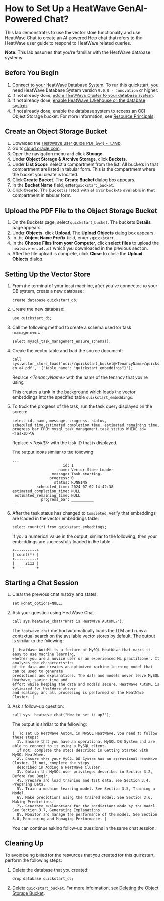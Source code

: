 # How to Set Up a HeatWave GenAI-Powered Chat?

This lab demonstrates to use the vector store functionality and use HeatWave Chat to create an AI-powered Help chat that refers to the HeatWave user guide to respond to HeatWave related queries. 

**Note**: This lab assumes that you’re familiar with the HeatWave database systems.

## Before You Begin

1. [Connect to your HeatWave Database System](https://docs.oracle.com/en-us/iaas/mysql-database/doc/compute-instance.html#GUID-6087DA45-06E0-44AD-9CAB-0FC37423A07A).
   To run this quickstart, you need HeatWave Database System version `9.0.0 - Innovation` or higher. 
1. If not already done, [add a HeatWave Cluster to your database system](https://docs.oracle.com/en-us/iaas/mysql-database/doc/adding-heatwave-cluster.html). 
1. If not already done, [enable HeatWave Lakehouse on the database system](https://docs.oracle.com/en-us/iaas/mysql-database/doc/managing-heatwave-cluster.html#MYAAS-GUID-1E6279C0-B7DB-4110-975B-2812846E3CD7). 
1. If not already done, enable the database system to access an OCI Object Storage bucket. For more information, see [Resource Principals](https://dev.mysql.com/doc/heatwave/en/mys-hw-resource-principal.html).

## Create an Object Storage Bucket  

1. Download the [HeatWave user guide PDF (A4) - 1.7Mb](https://downloads.mysql.com/docs/heatwave-en.a4.pdf).
1. Go to [cloud.oracle.com](cloud.oracle.com).
1. Open the navigation menu and click **Storage**.
1. Under **Object Storage & Archive Storage**, click **Buckets**.
1. Under **List Scope**, select a compartment from the list. All buckets in that compartment are listed in tabular form. 
   This is the compartment where the bucket you create is located.
1. Click **Create Bucket**. The **Create Bucket** dialog box appears.
1. In the **Bucket Name** field, enter`quickstart_bucket`.
1. Click **Create**. The bucket is listed with all over buckets available in that compartment in tabular form.

## Upload the PDF File to the Object Storage Bucket

1. On the Buckets page, select `quickstart_bucket`. The buckets **Details** page appears.
1. Under **Objects**, click **Upload**. The **Upload Objects** dialog box appears.
1. In the **Object Name Prefix** field, enter `/quickstart`.
1. In the **Choose Files from your Computer**, click **select files** to upload the `heatwave-en.a4.pdf` which you downloaded in the previous section.
1. After the file upload is complete, click **Close** to close the **Upload Objects** dialog.
   
## Setting Up the Vector Store

1. From the terminal of your local machine, after you've connected to your DB system, create a new database:

    ```mysql
    create database quickstart_db;
    ```
1. Create the new database:

    ```mysql
    use quickstart_db;
    ```
1. Call the following method to create a schema used for task management:

    ```mysql
    select mysql_task_management_ensure_schema();
    ```

1. Create the vector table and load the source document:

    ```mysql
    call sys.vector_store_load('oci://quickstart_bucket@<TenancyName>/quickstart/heatwave-en.a4.pdf', '{"table_name": "quickstart_embeddings"}');
    ```

   Replace <var>&lt;TenancyName&gt;</var> with the name of the tenancy that you're using.

   This creates a task in the background which loads the vector embeddings into the specified table `quickstart_embeddings`.

1. To track the progress of the task, run the task query displayed on the screen:
    
    ```mysql
    select id, name, message, progress, status, scheduled_time,estimated_completion_time, estimated_remaining_time, progress_bar FROM mysql_task_management.task_status WHERE id=<TaskID>\G
    ```

    Replace <var>&lt;TaskID&gt;</var> with the task ID that is displayed.

    The output looks similar to the following:

    ```text
    ---
                           id: 1
                         name: Vector Store Loader
                      message: Task starting.
                     progress: 0
                       status: RUNNING
               scheduled_time: 2024-07-02 14:42:38
    estimated_completion_time: NULL
     estimated_remaining_time: NULL
                 progress_bar: __________
    ---
    ```

1. After the task status has changed to <code>Completed</code>, verify that embeddings are loaded in the vector embeddings table:

    ```mysql
    select count(*) from quickstart_embeddings;
    ```

    If you a numerical value in the output, similar to the following, then your embeddings are successfully loaded in the table:

    ```text
    +----------+
    | count(*) |
    +----------+
    |     2112 |
    +----------+
    ```

## Starting a Chat Session 

1. Clear the previous chat history and states:

    ```mysql
    set @chat_options=NULL;
    ```

1.  Ask your question using HeatWave Chat:
    
    ```mysql
    call sys.heatwave_chat("What is HeatWave AutoML?");
    ```

    The `heatwave_chat` method automatically loads the LLM and runs a contextual search on the available vector stores by default. The output is similar to the following: 

    ```text
    |  HeatWave AutoML is a feature of MySQL HeatWave that makes it easy to use machine learning,
    whether you are a novice user or an experienced ML practitioner. It analyzes the characteristics
    of the data and creates an optimized machine learning model that can be used to generate
    predictions and explanations. The data and models never leave MySQL HeatWave, saving time and
    effort while keeping the data and models secure. HeatWave AutoML is optimized for HeatWave shapes
    and scaling, and all processing is performed on the HeatWave Cluster. | 
    ```

1. Ask a follow-up question:

    ```mysql
    call sys. heatwave_chat("How to set it up?");
    ```

    The output is similar to the following:

    ```text
    |  To set up HeatWave AutoML in MySQL HeatWave, you need to follow these steps:
      1\. Ensure that you have an operational MySQL DB System and are able to connect to it using a MySQL client.
      If not, complete the steps described in Getting Started with MySQL HeatWave.
      2\. Ensure that your MySQL DB System has an operational HeatWave Cluster. If not, complete the steps
      described in Adding a HeatWave Cluster.
      3\. Obtain the MySQL user privileges described in Section 3.2, Before You Begin.
      4\. Prepare and load training and test data. See Section 3.4, Preparing Data.
      5\. Train a machine learning model. See Section 3.5, Training a Model.
      6\. Make predictions using the trained model. See Section 3.6, Making Predictions.
      7\. Generate explanations for the predictions made by the model. See Section 3.7, Generating Explanations.
      8\. Monitor and manage the performance of the model. See Section 3.8, Monitoring and Managing Performance. |
    ```
 
      You can continue asking follow-up questions in the same chat session.

## Cleaning Up 

To avoid being billed for the resources that you created for this quickstart, perform the following steps:

1.  Delete the database that you created:

    ```mysql
    drop database quickstart_db;
    ```

1.  Delete `quickstart_bucket`. For more information, see [Deleting the Object Storage Bucket](https://docs.oracle.com/en-us/iaas/Content/Object/Tasks/managingbuckets_topic-To_delete_a_bucket.htm).
